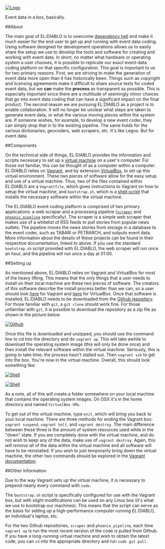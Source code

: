 [![Logo][logo]][logo]

Event data in a box, basically.

##About

The main goal of EL:DIABLO is to overcome [dependency hell](https://en.wikipedia.org/wiki/Dependency_hell)
and make it much easier for the end user to get up and running with event data
coding. Using software designed for development operations allows us to easily
share the setup we use to develop the tools and software for creating and
working with event data. In short, no matter what hardware or operating system
a user chooses, it is possible to replicate our exact event-data coding
platform on that specific configuration. This goal is important to us for two
primary reasons. First, we are striving to make the generation of event data
more open than it has historically been. Things such as copyright and licensing
agreements make it difficult to share source texts for coded event data, but we
**can** make the **process** as transparent as possible. This is especially
important since there are a multitude of seemingly minor choices that go into
event data coding that can have a significant impact on the final product. The
second reason we are pursuing EL:DIABLO as a project is to enable
collaboration. It will no longer be unclear what steps are taken to generate
event data, or what the various moving pieces within the system are. If someone
wishes, for example, to develop a new event coder, they can simply drop that in
to the existing pipeline. The same holds for the various dictionaries,
geocoders, web scrapers, etc. It's like Legos. But for event data.

##Components

On the technical side of things, EL:DIABLO provides the information and scripts
necessary to set up a [virtual machine](https://en.wikipedia.org/wiki/Virtual_machine)
on a user's computer. For those not familiar, this can be thought of as a
computer within a computer. EL:DIABLO relies on [Vagrant](https://www.vagrantup.com/),
and by extension [VirtualBox](https://www.virtualbox.org/), to set up this
virtual environment. These two pieces of software allow for the easy setup and
use of a virtual machine. Thus, two of the files contained within EL:DIABLO are
a `Vagrantfile`, which gives instructions to Vagrant on how to setup the virtual
machine, and `bootstrap.sh`, which is a [shell script](https://en.wikipedia.org/wiki/Shell_script)
that installs the necessary software within the virtual machine.

The EL:DIABLO event coding platform is comprised of two primary applications:
a web scraper and a processing pipeline ([`scraper`](https://github.com/openeventdata/scraper) and
[`phoenix_pipeline`](https://github.com/openeventdata/phoenix_pipeline) specifically). The scraper is a simple web scraper that
makes use of a whitelist of RSS feeds to pull stories from popular news
outlets. The pipeline moves the news stories from storage in a database to the
event coder, such as TABARI or PETRARCH, and outputs event data. More
information about the details of these projects can be found in their
respective documentation, linked to above. If you use the standard
`bootstrap.sh` script provided with EL:DIABLO, the web scraper will run once an
hour, and the pipeline will run once a day at 01:00.

##Setting up

As mentioned above, EL:DIABLO relies on Vagrant and VirtualBox for most of the
heavy lifting. This means that the only things that
a user needs to install on their local machine are these two pieces of
software. The creators of this software describe the install process better
than we can, so a user should look [here](https://www.vagrantup.com/downloads.html)
for Vagrant and [here](https://www.virtualbox.org/wiki/Downloads)
for VirtualBox. Once that software is installed, EL:DIABLO needs to be
downloaded from the [Github repository](https://github.com/openeventdata/eldiablo).
For those familiar with `git`, a `git clone` should work fine. For those
unfamiliar with `git`, it is possible to download the repository as a zip file
as shown in the picture below.

[![Github][git]][git]

Once this file is downloaded and unzipped, you should use the command line to cd into the
directory and do `vagrant up`. This will take awhile to download the operating system image
(this will only be done once) and then install the relevant software within the virtual
machine. Seriously, this is going to take time; the process hasn't stalled out. Then `vagrant ssh`
to get into the box. You're now in the virtual machine. Overall, this should look something like:

[![Shell][first]][first]

[![Shell][second]][second]

As a note, all of this will create a folder somewhere on your local machine
that contains the operating system images. On OSX it's in the home directory and
named `VirtualBox VMs`. 

To get out of the virtual machine, type `exit`, which will bring you back to your local machine.
There are three methods for ending the Vagrant box: `vagrant suspend`, `vagrant halt`, and
`vagrant destroy`. The main difference between these three is the amount of
system resources used while in the "down" state. If you are completely done
with the virtual machine, and do not wish to keep any of the data, make use of
`vagrant destroy`. Again, this *will remove* all of the data within the virtual
machine and all software will have to be reinstalled. If you wish to just
temporarily bring down the virtual machine, the other two commands should be
explored in the [Vagrant documentation](https://docs.vagrantup.com/v2/getting-started/teardown.html).

##Other Information

Due to the way Vagrant sets up the virtual machine, it is necessary to prepend nearly
every command with `sudo`.

The `bootstrap.sh` script is specifically configured for use with the Vagrant
box, but with slight modifications can be used on any Linux box (it's what we
use to bootstrap our machines). This means that the script can serve as the
basis for setting up a high-performance computer running EL:DIABLO, an
individual's laptop, etc. 

For the two Github repositories, `scraper` and `phoenix_pipeline`, each time
`vagrant up` is run the most recent version of the code is pulled from Github.
If you have a long-running virtual machine and wish to obtain the latest code,
you can `cd` into the appropriate directory and run `sudo git pull`. 

[git]: http://i.imgur.com/YTT6Ppy.png "Github example"
[first]: http://i.imgur.com/UJtjy3N.png "Terminal example"
[second]: http://i.imgur.com/206UtDs.png "Second terminal example"
[logo]: https://i.imgur.com/3R7gtyr.png "EL:DIABLO logo"
